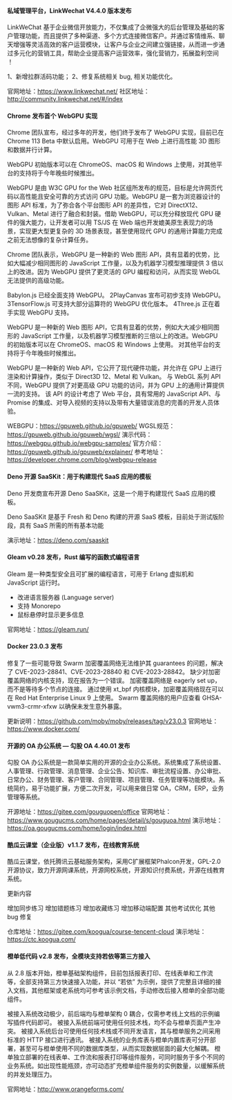 #### 私域管理平台，LinkWechat V4.4.0 版本发布
LinkWeChat 基于企业微信开放能力，不仅集成了企微强大的后台管理及基础的客户管理功能，而且提供了多种渠道、多个方式连接微信客户。并通过客情维系、聊天增强等灵活高效的客户运营模块，让客户与企业之间建立强链接，从而进一步通过多元化的营销工具，帮助企业提高客户运营效率，强化营销力，拓展盈利空间 ！   

1、新增拉群活码功能；
2、修复系统相关 bug, 相关功能优化。

官网地址：https://www.linkwechat.net/
社区地址：http://community.linkwechat.net/#/index

#### Chrome 发布首个 WebGPU 实现
Chrome 团队宣布，经过多年的开发，他们终于发布了 WebGPU 实现，目前已在 Chrome 113 Beta 中默认启用。WebGPU 可用于在 Web 上进行高性能 3D 图形和数据并行计算。

WebGPU 初始版本可以在 ChromeOS、macOS 和 Windows 上使用，对其他平台的支持将于今年晚些时候推出。

WebGPU 是由 W3C GPU for the Web 社区组所发布的规范，目标是允许网页代码以高性能且安全可靠的方式访问 GPU 功能。WebGPU 是一套为浏览器设计的图形 API 标准，为了弥合各个平台图形 API 的差异性，它对 DirectX12、Vulkan、Metal 进行了融合和封装。借助 WebGPU，可以充分释放现代 GPU 硬件的强大能力，让开发者可以用 TS/JS 在 Web 端也开发媲美原生表现力的场景，实现更大型更复杂的 3D 场景表现，甚至使用现代 GPU 的通用计算能力完成之前无法想像的复杂计算任务。

Chrome 团队表示，WebGPU 是一种新的 Web 图形 API，具有显着的优势，比如大幅减少相同图形的 JavaScript 工作量，以及为机器学习模型推理提供 3 倍以上的改进。因为 WebGPU 提供了更灵活的 GPU 编程和访问，从而实现 WebGL 无法提供的高级功能。

Babylon.js 已经全面支持 WebGPU。
2PlayCanvas 宣布可初步支持 WebGPU。
3TensorFlow.js 可支持大部分运算符的 WebGPU 优化版本。
4Three.js 正在着手实现 WebGPU 支持。

WebGPU 是一种新的 Web 图形 API，它具有显着的优势，例如大大减少相同图形的 JavaScript 工作量，以及机器学习模型推断的三倍以上的改进。WebGPU 的初始版本可以在 ChromeOS、macOS 和 Windows 上使用。 对其他平台的支持将于今年晚些时候推出。

WebGPU 是一种新的 Web API，它公开了现代硬件功能，并允许在 GPU 上进行渲染和计算操作，类似于 Direct3D 12、Metal 和 Vulkan。 与 WebGL 系列 API 不同，WebGPU 提供了对更高级 GPU 功能的访问，并为 GPU 上的通用计算提供一流的支持。 该 API 的设计考虑了 Web 平台，具有常用的 JavaScript API、与 Promise 的集成、对导入视频的支持以及带有大量错误消息的完善的开发人员体验。



WEBGPU：https://gpuweb.github.io/gpuweb/
WGSL规范：https://gpuweb.github.io/gpuweb/wgsl/
演示代码：https://webgpu.github.io/webgpu-samples/
官方介绍：https://gpuweb.github.io/gpuweb/explainer/
参考地址：https://developer.chrome.com/blog/webgpu-release

#### Deno 开源 SaaSKit：用于构建现代 SaaS 应用的模板

Deno 开发商宣布开源 Deno SaaSKit，这是一个用于构建现代 SaaS 应用的模板。

Deno SaaSKit 是基于 Fresh 和 Deno 构建的开源 SaaS 模板，目前处于测试版阶段，具有 SaaS 所需的所有基本功能

演示地址：https://deno.com/saaskit

#### Gleam v0.28 发布，Rust 编写的函数式编程语言

Gleam 是一种类型安全且可扩展的编程语言，可用于 Erlang 虚拟机和 JavaScript 运行时。

- 改进语言服务器 (Language server)
- 支持 Monorepo
- 鼠标悬停时显示更多信息

官网地址：https://gleam.run/


#### Docker 23.0.3 发布

修复了一些可能导致 Swarm 加密覆盖网络无法维护其 guarantees 的问题，解决了 CVE-2023-28841、CVE-2023-28840 和 CVE-2023-28842。
缺少对加密覆盖网络的内核支持，现在报告为一个错误。
加密覆盖网络是 eagerly set up，而不是等待多个节点的连接。
通过使用 xt_bpf 内核模块，加密覆盖网络现在可以在 Red Hat Enterprise Linux 9 上使用。
Swarm 覆盖网络的用户应查看 GHSA-vwm3-crmr-xfxw 以确保未发生意外暴露。

更新说明：https://github.com/moby/moby/releases/tag/v23.0.3
官网地址：https://www.docker.com/

#### 开源的 OA 办公系统 — 勾股 OA 4.40.01 发布

勾股 OA 办公系统是一款简单实用的开源的企业办公系统。系统集成了系统设置、人事管理、行政管理、消息管理、企业公告、知识库、审批流程设置、办公审批、日常办公、财务管理、客户管理、合同管理、项目管理、任务管理等功能模块。系统简约，易于功能扩展，方便二次开发，可以用来做日常 OA，CRM，ERP，业务管理等系统。

开源地址：https://gitee.com/gouguopen/office
官网地址：https://www.gougucms.com/home/pages/detail/s/gouguoa.html
演示地址：https://oa.gougucms.com/home/login/index.html

#### 酷瓜云课堂（企业版）v1.1.7 发布，在线教育系统

酷瓜云课堂，依托腾讯云基础服务架构，采用C扩展框架Phalcon开发，GPL-2.0开源协议，致力开源网课系统，开源网校系统，开源知识付费系统，开源在线教育系统。

更新内容

增加同步练习
增加错题练习
增加收藏练习
增加移动端配置
其他考试优化
其他 bug 修复


仓库地址：https://gitee.com/koogua/course-tencent-cloud
演示地址：https://ctc.koogua.com/


#### 橙单低代码 v2.8 发布，全模块支持若依等第三方接入

从 2.8 版本开始，橙单基础架构组件，目前包括报表打印、在线表单和工作流等，全部支持第三方快速接入功能，并以 “若依” 为示例，提供了完整且详细的接入文档，其他框架或老系统均可参考该示例文档，手动修改后接入橙单的全部功能组件。

被接入系统改动极少，前后端均与橙单架构 0 耦合，仅需参考线上文档的示例编写插件代码即可。
被接入系统前端可使用任何技术栈，均不会与橙单页面产生冲突。
被接入系统后台可使用任何技术栈或不同开发语言，其与橙单服务之间采用标准的 HTTP 接口进行通讯。
被接入系统的业务库表与橙单内置库表可分开部署，甚至可与橙单使用不同的数据库类型，从而实现数据层面的最大化解耦。
橙单独立部署的在线表单、工作流和报表打印等组件服务，可同时服务于多个不同的业务系统。如出现性能瓶颈，亦可动态扩充橙单组件服务的实例数量，以缓解系统的并发处理压力。

官网地址：http://www.orangeforms.com/
